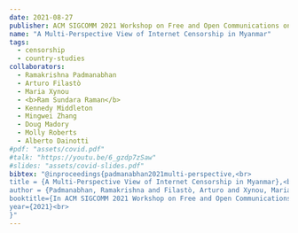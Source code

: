 ```yaml
---
date: 2021-08-27
publisher: ACM SIGCOMM 2021 Workshop on Free and Open Communications on the Internet (FOCI 2021)
name: "A Multi-Perspective View of Internet Censorship in Myanmar"
tags:
  - censorship
  - country-studies
collaborators:
  - Ramakrishna Padmanabhan
  - Arturo Filastò
  - Maria Xynou
  - <b>Ram Sundara Raman</b>
  - Kennedy Middleton
  - Mingwei Zhang
  - Doug Madory
  - Molly Roberts
  - Alberto Dainotti
#pdf: "assets/covid.pdf"
#talk: "https://youtu.be/6_gzdp7zSaw"
#slides: "assets/covid-slides.pdf"
bibtex: "@inproceedings{padmanabhan2021multi-perspective,<br>
title = {A Multi-Perspective View of Internet Censorship in Myanmar},<br>
author = {Padmanabhan, Ramakrishna and Filastò, Arturo and Xynou, Maria and and Sundara Raman, Ram and Middleton, Kennedy and Zhang, Mingwei and Madory, Doug and Roberts, Molly and Dainotti, Alberto},<br>
booktitle={In ACM SIGCOMM 2021 Workshop on Free and Open Communications on the Internet (FOCI 2021)},<br>
year={2021}<br>
}"
---
```


